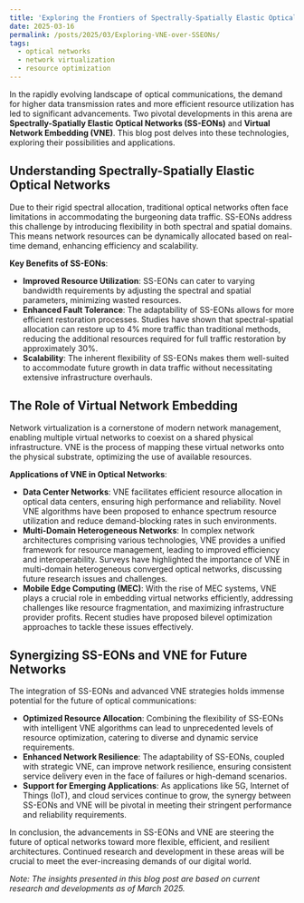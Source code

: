 ```yaml
---
title: 'Exploring the Frontiers of Spectrally-Spatially Elastic Optical Networks and Virtual Network Embedding'
date: 2025-03-16
permalink: /posts/2025/03/Exploring-VNE-over-SSEONs/
tags:
  - optical networks
  - network virtualization
  - resource optimization
---
```


<!---
title: 'Exploring the Frontiers of Spectrally-Spatially Elastic Optical Networks and Virtual Network Embedding'
date: 2025-03-16
permalink: /posts/2025/03/exploring-sse-optical-networks-vne/
tags:
  - optical networks
  - network virtualization
  - resource optimization
--->

In the rapidly evolving landscape of optical communications, the demand for higher data transmission rates and more efficient resource utilization has led to significant advancements. Two pivotal developments in this arena are **Spectrally-Spatially Elastic Optical Networks (SS-EONs)** and **Virtual Network Embedding (VNE)**. This blog post delves into these technologies, exploring their possibilities and applications.

## Understanding Spectrally-Spatially Elastic Optical Networks

Due to their rigid spectral allocation, traditional optical networks often face limitations in accommodating the burgeoning data traffic. SS-EONs address this challenge by introducing flexibility in both spectral and spatial domains. This means network resources can be dynamically allocated based on real-time demand, enhancing efficiency and scalability.

**Key Benefits of SS-EONs**:

- **Improved Resource Utilization**: SS-EONs can cater to varying bandwidth requirements by adjusting the spectral and spatial parameters, minimizing wasted resources.
- **Enhanced Fault Tolerance**: The adaptability of SS-EONs allows for more efficient restoration processes. Studies have shown that spectral-spatial allocation can restore up to 4% more traffic than traditional methods, reducing the additional resources required for full traffic restoration by approximately 30%. 
- **Scalability**: The inherent flexibility of SS-EONs makes them well-suited to accommodate future growth in data traffic without necessitating extensive infrastructure overhauls.

## The Role of Virtual Network Embedding

Network virtualization is a cornerstone of modern network management, enabling multiple virtual networks to coexist on a shared physical infrastructure. VNE is the process of mapping these virtual networks onto the physical substrate, optimizing the use of available resources.

**Applications of VNE in Optical Networks**:

- **Data Center Networks**: VNE facilitates efficient resource allocation in optical data centers, ensuring high performance and reliability. Novel VNE algorithms have been proposed to enhance spectrum resource utilization and reduce demand-blocking rates in such environments. 
- **Multi-Domain Heterogeneous Networks**: In complex network architectures comprising various technologies, VNE provides a unified framework for resource management, leading to improved efficiency and interoperability. Surveys have highlighted the importance of VNE in multi-domain heterogeneous converged optical networks, discussing future research issues and challenges.
- **Mobile Edge Computing (MEC)**: With the rise of MEC systems, VNE plays a crucial role in embedding virtual networks efficiently, addressing challenges like resource fragmentation, and maximizing infrastructure provider profits. Recent studies have proposed bilevel optimization approaches to tackle these issues effectively.

## Synergizing SS-EONs and VNE for Future Networks

The integration of SS-EONs and advanced VNE strategies holds immense potential for the future of optical communications:

- **Optimized Resource Allocation**: Combining the flexibility of SS-EONs with intelligent VNE algorithms can lead to unprecedented levels of resource optimization, catering to diverse and dynamic service requirements.
- **Enhanced Network Resilience**: The adaptability of SS-EONs, coupled with strategic VNE, can improve network resilience, ensuring consistent service delivery even in the face of failures or high-demand scenarios.
- **Support for Emerging Applications**: As applications like 5G, Internet of Things (IoT), and cloud services continue to grow, the synergy between SS-EONs and VNE will be pivotal in meeting their stringent performance and reliability requirements.

In conclusion, the advancements in SS-EONs and VNE are steering the future of optical networks toward more flexible, efficient, and resilient architectures. Continued research and development in these areas will be crucial to meet the ever-increasing demands of our digital world.

*Note: The insights presented in this blog post are based on current research and developments as of March 2025.*

